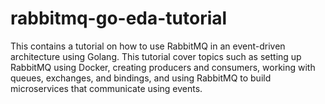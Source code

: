 # rabbitmq-go-eda-tutorial
This contains a tutorial on how to use RabbitMQ in an event-driven architecture using Golang. This tutorial cover topics such as setting up RabbitMQ using Docker, creating producers and consumers, working with queues, exchanges, and bindings, and using RabbitMQ to build microservices that communicate using events.
